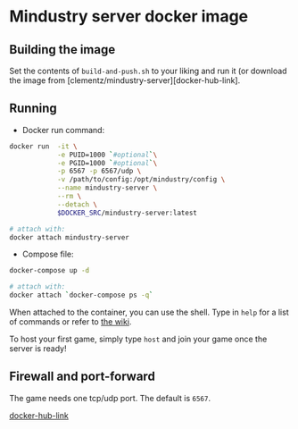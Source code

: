 # Mindustry server docker image

## Building the image

Set the contents of `build-and-push.sh` to your liking and run it (or download
the image from [clementz/mindustry-server][docker-hub-link].

## Running

* Docker run command:
```bash
docker run  -it \
            -e PUID=1000 `#optional`\
            -e PGID=1000 `#optional`\
            -p 6567 -p 6567/udp \
            -v /path/to/config:/opt/mindustry/config \
            --name mindustry-server \
            --rm \
            --detach \
            $DOCKER_SRC/mindustry-server:latest

# attach with:
docker attach mindustry-server
```
* Compose file:
```bash
docker-compose up -d

# attach with:
docker attach `docker-compose ps -q`
```

When attached to the container, you can use the shell. Type in `help` for a
list of commands or refer to [the
wiki](https://mindustrygame.github.io/wiki/servers/#dedicated-server-commands).

To host your first game, simply type `host` and join your game once the server
is ready!

## Firewall and port-forward

The game needs one tcp/udp port. The default is `6567`.


[docker-hub-link](https://mindustrygame.github.io/wiki/servers/#dedicated-server-commands)
